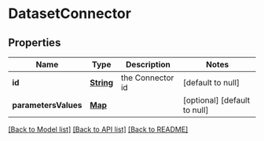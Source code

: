 # DatasetConnector
## Properties

Name | Type | Description | Notes
------------ | ------------- | ------------- | -------------
**id** | [**String**](string.md) | the Connector id | [default to null]
**parametersValues** | [**Map**](string.md) |  | [optional] [default to null]

[[Back to Model list]](../README.md#documentation-for-models) [[Back to API list]](../README.md#documentation-for-api-endpoints) [[Back to README]](../README.md)

